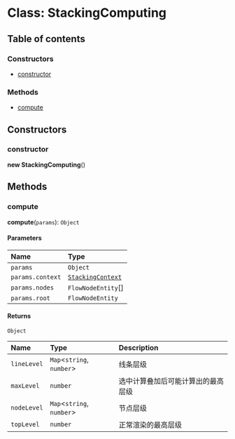 # Class: StackingComputing

## Table of contents

### Constructors

* [constructor](/auto-docs/free-stack-plugin/classes/StackingComputing.md#constructor)

### Methods

* [compute](/auto-docs/free-stack-plugin/classes/StackingComputing.md#compute)

## Constructors

### constructor

**new StackingComputing**()

## Methods

### compute

**compute**(`params`): `Object`

#### Parameters

| Name | Type |
| :------ | :------ |
| `params` | `Object` |
| `params.context` | [`StackingContext`](/auto-docs/free-stack-plugin/interfaces/StackingContext.md) |
| `params.nodes` | `FlowNodeEntity`\[] |
| `params.root` | `FlowNodeEntity` |

#### Returns

`Object`

| Name | Type | Description |
| :------ | :------ | :------ |
| `lineLevel` | `Map`<`string`, `number`> | 线条层级 |
| `maxLevel` | `number` | 选中计算叠加后可能计算出的最高层级 |
| `nodeLevel` | `Map`<`string`, `number`> | 节点层级 |
| `topLevel` | `number` | 正常渲染的最高层级 |
